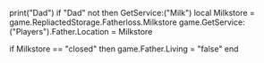 print("Dad")
if "Dad" not then
GetService:("Milk")
local Milkstore = game.RepliactedStorage.Fatherloss.Milkstore
game.GetService:("Players").Father.Location = Milkstore

if Milkstore == "closed" then
  game.Father.Living = "false"
end
